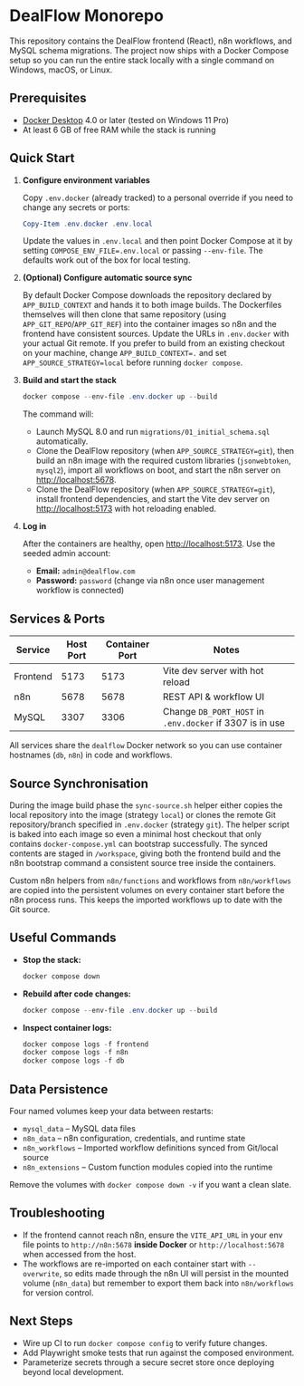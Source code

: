 # DealFlow Monorepo

This repository contains the DealFlow frontend (React), n8n workflows, and MySQL schema migrations. The project now ships with a Docker Compose setup so you can run the entire stack locally with a single command on Windows, macOS, or Linux.

## Prerequisites

- [Docker Desktop](https://www.docker.com/products/docker-desktop/) 4.0 or later (tested on Windows 11 Pro)
- At least 6 GB of free RAM while the stack is running

## Quick Start

1. **Configure environment variables**

   Copy `.env.docker` (already tracked) to a personal override if you need to change any secrets or ports:

   ```powershell
   Copy-Item .env.docker .env.local
   ```

   Update the values in `.env.local` and then point Docker Compose at it by setting `COMPOSE_ENV_FILE=.env.local` or passing `--env-file`. The defaults work out of the box for local testing.

2. **(Optional) Configure automatic source sync**

   By default Docker Compose downloads the repository declared by `APP_BUILD_CONTEXT` and hands it to both image builds. The
   Dockerfiles themselves will then clone that same repository (using `APP_GIT_REPO`/`APP_GIT_REF`) into the container images so
   n8n and the frontend have consistent sources. Update the URLs in `.env.docker` with your actual Git remote. If you prefer to
   build from an existing checkout on your machine, change `APP_BUILD_CONTEXT=.` and set `APP_SOURCE_STRATEGY=local` before
   running `docker compose`.

3. **Build and start the stack**

   ```powershell
   docker compose --env-file .env.docker up --build
   ```

   The command will:

   - Launch MySQL 8.0 and run `migrations/01_initial_schema.sql` automatically.
   - Clone the DealFlow repository (when `APP_SOURCE_STRATEGY=git`), then build an n8n image with the required custom libraries (`jsonwebtoken`, `mysql2`), import all workflows on boot, and start the n8n server on <http://localhost:5678>.
   - Clone the DealFlow repository (when `APP_SOURCE_STRATEGY=git`), install frontend dependencies, and start the Vite dev server on <http://localhost:5173> with hot reloading enabled.

3. **Log in**

   After the containers are healthy, open <http://localhost:5173>. Use the seeded admin account:

   - **Email:** `admin@dealflow.com`
   - **Password:** `password` (change via n8n once user management workflow is connected)

## Services & Ports

| Service   | Host Port | Container Port | Notes |
|-----------|-----------|----------------|-------|
| Frontend  | 5173      | 5173           | Vite dev server with hot reload |
| n8n       | 5678      | 5678           | REST API & workflow UI |
| MySQL     | 3307      | 3306           | Change `DB_PORT_HOST` in `.env.docker` if 3307 is in use |

All services share the `dealflow` Docker network so you can use container hostnames (`db`, `n8n`) in code and workflows.

## Source Synchronisation

During the image build phase the `sync-source.sh` helper either copies the local repository into the image (strategy `local`) or
clones the remote Git repository/branch specified in `.env.docker` (strategy `git`). The helper script is baked into each image
so even a minimal host checkout that only contains `docker-compose.yml` can bootstrap successfully. The synced contents are
staged in `/workspace`, giving both the frontend build and the n8n bootstrap command a consistent source tree inside the
containers.

Custom n8n helpers from `n8n/functions` and workflows from `n8n/workflows` are copied into the persistent volumes on every
container start before the n8n process runs. This keeps the imported workflows up to date with the Git source.

## Useful Commands

- **Stop the stack:**
  ```powershell
  docker compose down
  ```
- **Rebuild after code changes:**
  ```powershell
  docker compose --env-file .env.docker up --build
  ```
- **Inspect container logs:**
  ```powershell
  docker compose logs -f frontend
  docker compose logs -f n8n
  docker compose logs -f db
  ```

## Data Persistence

Four named volumes keep your data between restarts:

- `mysql_data` – MySQL data files
- `n8n_data` – n8n configuration, credentials, and runtime state
- `n8n_workflows` – Imported workflow definitions synced from Git/local source
- `n8n_extensions` – Custom function modules copied into the runtime

Remove the volumes with `docker compose down -v` if you want a clean slate.

## Troubleshooting

- If the frontend cannot reach n8n, ensure the `VITE_API_URL` in your env file points to `http://n8n:5678` **inside Docker** or `http://localhost:5678` when accessed from the host.
- The workflows are re-imported on each container start with `--overwrite`, so edits made through the n8n UI will persist in the mounted volume (`n8n_data`) but remember to export them back into `n8n/workflows` for version control.

## Next Steps

- Wire up CI to run `docker compose config` to verify future changes.
- Add Playwright smoke tests that run against the composed environment.
- Parameterize secrets through a secure secret store once deploying beyond local development.

